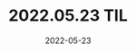---
title: "2022.05.23 TIL"
excerpt: "epoll IPC"

categories:
  - 'til'

toc: true
toc_sticky: true
sidebar:
  nav: docs
date: 2022-05-23
last_modified_at: 2022-05-23
---